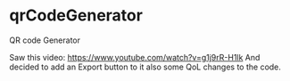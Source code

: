 # qrCodeGenerator
QR code Generator

Saw this video: https://www.youtube.com/watch?v=g1j9rR-H1lk
And decided to add an Export button to it also some QoL changes to the code.
